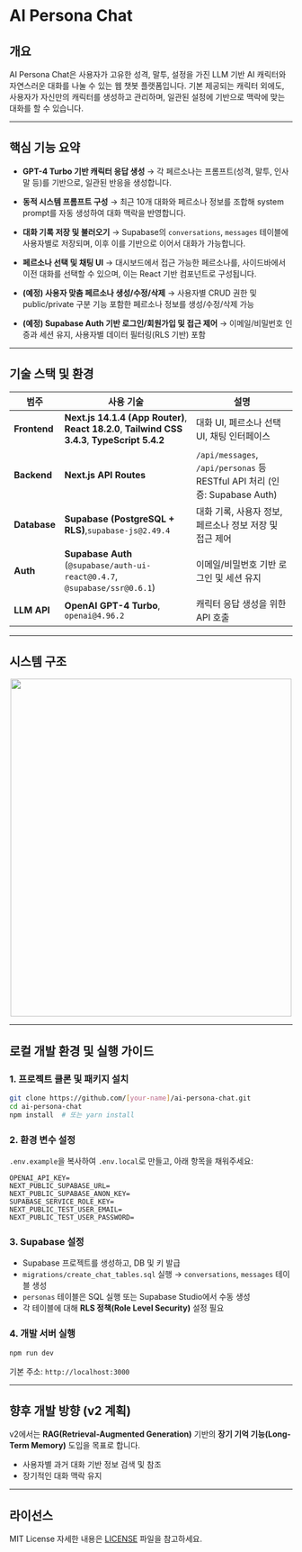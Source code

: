 

# AI Persona Chat

## 개요

AI Persona Chat은 사용자가 고유한 성격, 말투, 설정을 가진 LLM 기반 AI 캐릭터와 자연스러운 대화를 나눌 수 있는 웹 챗봇 플랫폼입니다.
기본 제공되는 캐릭터 외에도, 사용자가 자신만의 캐릭터를 생성하고 관리하며, 일관된 설정에 기반으로 맥락에 맞는 대화를 할 수 있습니다.

---

## 핵심 기능 요약

* **GPT-4 Turbo 기반 캐릭터 응답 생성**
  → 각 페르소나는 프롬프트(성격, 말투, 인사말 등)를 기반으로, 일관된 반응을 생성합니다.

* **동적 시스템 프롬프트 구성**
  → 최근 10개 대화와 페르소나 정보를 조합해 system prompt를 자동 생성하여 대화 맥락을 반영합니다.

* **대화 기록 저장 및 불러오기**
  → Supabase의 `conversations`, `messages` 테이블에 사용자별로 저장되며, 이후 이를 기반으로 이어서 대화가 가능합니다.

* **페르소나 선택 및 채팅 UI**
  → 대시보드에서 접근 가능한 페르소나를, 사이드바에서 이전 대화를 선택할 수 있으며, 이는 React 기반 컴포넌트로 구성됩니다.

* **(예정) 사용자 맞춤 페르소나 생성/수정/삭제**
  → 사용자별 CRUD 권한 및 public/private 구분 기능 포함한 페르소나 정보를 생성/수정/삭제 가능

* **(예정) Supabase Auth 기반 로그인/회원가입 및 접근 제어**
  → 이메일/비밀번호 인증과 세션 유지, 사용자별 데이터 필터링(RLS 기반) 포함

---

## 기술 스택 및 환경

| 범주           | 사용 기술                                                                                       | 설명                                                                       |
| ------------ | ----------------------------------------------------------------------------------------------- | -------------------------------------------------------------------------- |
| **Frontend** | **Next.js 14.1.4 (App Router)**, **React 18.2.0**, **Tailwind CSS 3.4.3**, **TypeScript 5.4.2** | 대화 UI, 페르소나 선택 UI, 채팅 인터페이스                                 |
| **Backend**  | **Next.js API Routes**                                                                          | `/api/messages`, `/api/personas` 등 RESTful API 처리 (인증: Supabase Auth) |
| **Database** | **Supabase (PostgreSQL + RLS)**,`supabase-js@2.49.4`                                           | 대화 기록, 사용자 정보, 페르소나 정보 저장 및 접근 제어                    |
| **Auth**     | **Supabase Auth** (`@supabase/auth-ui-react@0.4.7`, `@supabase/ssr@0.6.1`)                      | 이메일/비밀번호 기반 로그인 및 세션 유지                                   |
| **LLM API**  | **OpenAI GPT-4 Turbo**, `openai@4.96.2`                                                         | 캐릭터 응답 생성을 위한 API 호출                                           |


---

## 시스템 구조

<p align="center">
  <img src="https://github.com/user-attachments/assets/e9732b4b-e1ee-40e2-b0dc-7e58c2de5e07"  width="500" height="600"></img><br/>
  </p>


---

## 로컬 개발 환경 및 실행 가이드

### 1. 프로젝트 클론 및 패키지 설치

```bash
git clone https://github.com/[your-name]/ai-persona-chat.git
cd ai-persona-chat
npm install  # 또는 yarn install
```

### 2. 환경 변수 설정

`.env.example`을 복사하여 `.env.local`로 만들고, 아래 항목을 채워주세요:

```env
OPENAI_API_KEY=
NEXT_PUBLIC_SUPABASE_URL=
NEXT_PUBLIC_SUPABASE_ANON_KEY=
SUPABASE_SERVICE_ROLE_KEY=
NEXT_PUBLIC_TEST_USER_EMAIL=
NEXT_PUBLIC_TEST_USER_PASSWORD=
```

### 3. Supabase 설정

* Supabase 프로젝트를 생성하고, DB 및 키 발급
* `migrations/create_chat_tables.sql` 실행 → `conversations`, `messages` 테이블 생성
* `personas` 테이블은 SQL 실행 또는 Supabase Studio에서 수동 생성
* 각 테이블에 대해 **RLS 정책(Role Level Security)** 설정 필요

### 4. 개발 서버 실행

```bash
npm run dev
```

기본 주소: `http://localhost:3000`

---

## 향후 개발 방향 (v2 계획)

v2에서는 **RAG(Retrieval-Augmented Generation)** 기반의 **장기 기억 기능(Long-Term Memory)** 도입을 목표로 합니다.

* 사용자별 과거 대화 기반 정보 검색 및 참조
* 장기적인 대화 맥락 유지

---

## 라이선스

MIT License
자세한 내용은 [LICENSE](./LICENSE) 파일을 참고하세요.



